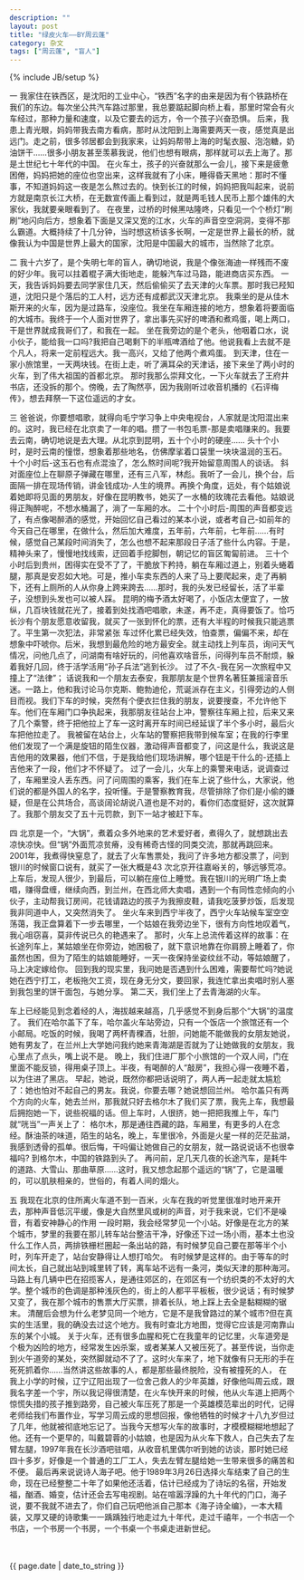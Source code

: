 ```yaml
---
description: ""
layout: post
title: "绿皮火车——BY周云蓬"
category: 杂文
tags: ["周云蓬", "盲人"]
---
```

{% include JB/setup %}

一
我家住在铁西区，是沈阳的工业中心，“铁西”名字的由来是因为有个铁路桥在我们的东边。每次坐公共汽车路过那里，我总要踮起脚向桥上看，那里时常会有火车经过，那种力量和速度，以及它要去的远方，令一个孩子兴奋恐惧。 
后来，我患上青光眼，妈妈带我去南方看病，那时从沈阳到上海需要两天一夜，感觉真是出远门。走之前，很多邻居都会到我家来，让妈妈帮带上海的时髦衣服、泡泡糖，奶油饼干……很多小朋友甚至羡慕我说，他们也想有眼病，那样就可以去上海了。那是土世纪七十年代的中国。 
在火车土，孩子的兴奋就那么一会儿，接下来是疲惫困倦，妈妈把她的座位也空出来，这样我就有了小床，睡得昏天黑地：那时不懂事，不知道妈妈这一夜是怎么熬过去的。快到长江的时候，妈妈把我叫起来，说前方就是南京长江大桥，在无数宣传画上看到过，就是两毛钱人民币上那个雄伟的大家伙，我就要亲眼看到了。 
在夜里，过桥的时候黑咕隆咚，只看见一个个桥灯“刷刷”地闪向后方，想象着下面是又深又宽的江水，火车的声音空空洞洞，变得不那么霸道。大概持续了十几分钟，当时想这桥该多长啊，一定是世界上最长的桥，就像我认为中国是世界上最大的国家，沈阳是中国最大的城市，当然除了北京。 

二 
我十六岁了，是个失明七年的盲人，确切地说，我是个像张海迪一样残而不废的好少年。我可以拄着棍子满大街地走，能躲汽车过马路，能进商店买东西。 
一天，我告诉妈妈要去同学家住几天，然后偷偷买了去天津的火车票。那时我已羟知道，沈阳只是个落后的工人村，远方还有成都武汉天津北京。 
我乘坐的是从佳木斯开来的火车，因为是过路车，没座位。我坐在车厢连接的地方，想象着将要面临的大城市。我终于一个人面对世界了，拿出事先买好的啤酒和煮鸡蛋，喝上两口，干是世界就成我哥们了，和我在一起。 
坐在我旁边的是个老头，他咽着口水，说小伙子，能给我一口吗?我把自己喝剩下的半瓶啤酒给了他。他说我看上去就不是个凡人，将来一定前程远大。我一高兴，又给了他两个煮鸡蛋。 
到天津，住在一家小旅馆里，一天两块钱。在街上走，听了满耳朵的天津话，接下来坐了两小时的火车，到了伟大祖国的首都北京。 
那时我那么崇拜文化，一下火车就去了王府井书店，还没拆的那个。傍晚，去了陶然亭，因为我刚听过收音机播的《石评梅传》，想去拜祭一下这位遥远的才女。 

三 
爸爸说，你要想唱歌，就得向毛宁学习争上中央电视台，人家就是沈阳混出来的。这时，我已经在北京卖了一年的唱。攒了一书包毛票-那是卖唱赚来的。我要去云南，确切地说是去大理。从北京到昆明，五十个小时的硬座…… 
头十个小时，是时云南的憧憬，想象着那些地名，仿佛摩挲着口袋里一块块温润的玉石。 
十个小时后-这玉石也有点混浊了，怎么熬时间呢?我开始留意周围人的谈话。 
斜对面座位上在聊原子弹藏在哪里，还有三八军，林彪。我听了一会儿，换个台，后面隔一排在现场传销，讲金钱成功-人生的境界。再换个角度，远处，有个姑娘说着她即将见面的男朋友，好像在昆明教书，她买了一水桶的玫瑰花去看他。姑娘说得正陶醉呢，不想水桶漏了，淌了一车厢的水。 
二十个小时后-周围的声音都变远了，有点像喝醉酒的感觉，开始回忆自己看过的某本小说，或者考自己-如前年的今天自己在哪里，在做什么，然后加大难度，五年前，六年前，七年前……有时候，感觉自己某段时间消失了，怎么也想不起来那段日子活了些什么内容。于是，精神头来了，慢慢地找线索，迂回着手挖脚刨，朝记忆的盲区匍匐前进。 
三十个小时后到贵州，困得实在受不了了，干脆放下矜持，躺在车厢过道上，别着头蜷着腿，那真是安忍如大地。可是，推小车卖东西的人来了马上要爬起来，走了再躺下，还有上厕所的人从你身上跨来跨去……那时，我的头发已经留长，活了半辈子，没想到头发也可以被人踩。 
昆明的梅予酒太好喝了，小饭店太便宜了，一放纵，几百块钱就花光了，接着到处找酒吧唱歌，未遂，再不走，真得要饭了。恰巧长沙有个朋友愿意收留我，就买了一张到怀化的票，还有大半程的时候我只能逃票了。平生第一次犯法，非常紧张 
车过怀化累已经失效，怕查票，偏偏不来，却在想象中吓唬你。后米，我想到最危险的地方最安全。就主动找上列车员，询问天气情况，问他几点了，问湖南有啥好玩的，问他喜欢啥音乐，问得列车员不耐烦，躲着我好几回，终于活学活用“孙子兵法”逃到长沙。 
过了不久-我在另一次旅程中又撞上了“法律”； 
话说我和一个朋友去泰安，我那朋友是个世界名著狂兼摇滚音乐迷。一路上，他和我讨论马尔克斯、鲍勃迪伦，荒诞派存在主义，引得旁边的人侧目而视。我们下车的时候，突然有个便衣拦住我的朋友，说要搜查，不允许他下车。他们在车厢门口争执起来，我那朋友往站台上冲，警察往车厢上拉，后来又来了几个乘警，终于把他拉上了车一这时离开车时间已经延误了半个多小时，最后火车把他拉走了。 
我被留在站台上，火车站的警察把我带到候车室；在我的行李里他们发现了一个满是旋钮的陌生仪器，激动得声音都变了，问这是什么，我说这是吉他用的效果器，他们不信，于是我给他们现场讲解，哪个钮是干什么的-还插上吉他来了一段，他们才不怀疑了。 
过了一会儿，火车上的乘警来电话，说调查过了，车厢里没人丢东西。问了问周围的乘客，我们在车上说了些什么，大家说，他们说的都是外国人的名字，投听懂。于是警察教育我，尽管排除了你们是小偷的嫌疑，但是在公共场合，高谈阔论胡说八道也是不对的，看你们态度挺好，这次就算了。我那个朋友交了五十元罚款，到下一站才被赶下车。 

四 
北京是一个，“大锅”，煮着众多外地来的艺术爱好者，煮得久了，就想跳出去凉快凉快。但“锅”外面荒凉贫瘠，没有稀奇古怪的同类交流，那就再跳回来。 
2001年，我煮得快窒息了，就去了火车售票处，我问了许多地方都没票了，问到银川的时候窗口说有，就买了一张大概是43 次北京开往嘉峪关的，够远够荒凉。上车后，发现人很少，到最后，可以躺在座位上睡觉。我在银川的光明广场上卖唱，赚得盘缠，继续向西，到兰州，在西北师大卖唱，遇到一个有同性恋倾向的小伙子，主动帮我订房间，花钱请路边的孩子为我擦皮鞋，请我吃菠萝炒饭，后发现我非同道中人，又突然消失了。 
坐火车来到西宁半夜了，西宁火车站候车室空空荡蔼，我正盘算着下一步去哪里，一个姑娘在我旁边坐下，很有方向性地叹着气，我心咀窃喜，莫非传说已久的艳遇来了。 
那时，火车上总流传着这样的故事：在长途列车上，某姑娘坐在你旁边，她困极了，就下意识地靠在你肩膀上睡着了，你虽然也困，但为了陌生的姑娘能睡好，一天一夜保持坐姿纹丝不动，等姑娘醒了，马上决定嫁给你。 
回到我的现实里，我问她是否遇到什么困难，需要帮忙吗?她说她在西宁打工，老板拖欠工资，现在身无分文，要回家，我连忙拿出卖唱时别人塞到我包里的饼干面包，与她分享。 
第二天，我们坐上了去青海湖的火车。 

车上已经能见到念着经的人，海拔越来越高，几乎感觉不到身后那个“大锅”的温度了。 
我们在哈尔盖下了车，哈尔盖火车站旁边，只有一个饭店一个旅馆还有一个小邮局。吃饭的时候，我喝了两杯青稞酒，壮胆，问她能不能做我的女朋友她说，她有男友了，在兰州上大学她问我约她来青海湖是否就为了让她做我的女朋友，我心里点了点头，嘴上说不是。 
晚上，我们住进厂那个小旅馆的一个双人间，门在里面不能反锁，得用桌子顶上。半夜，有喝醉的人“敲房”，我担心得一夜睡不着，以为住进了黑店。 
早起，她说，既然你都把话说明了，两人再一起走就太尴尬了：她也怕对不起自己的男友。我说，你要去哪？她说想回兰州。 
哈尔盖只有两个方向的火车，她去兰州，那我就只好去格尔木了我们买了票，我先上车，我想最后拥抱她一下，说些祝福的话。但上车时，人很挤，她一把把我推上午，车门就“咣当”一声关上了： 
格尔木，那是通往西藏的路，车厢里，有更多的人在念经。酥油茶的味道，陌生的站名，晚上，车里很冷，外面是火星一样的茫茫盐湖，我感到透骨的孤单。很后悔，干吗偏让她做自己的女朋友，就一路说说话不也很幸福吗? 
到格尔木，中国的铁路到头了。 
再问前，足几天几夜的长途汽车，是耗牛的道路、大雪山、那曲草原……这时，我又想念起那个遥远的“锅”了，它是温暖的，可以肌肤相亲的，世俗的，有着人间的烟火。 

五 
我现在北京的住所离火车道不到一百米，火车在我的听觉里很准时地开来开去，那种声音低沉平缓，像是大自然里风或树的声音，对于我来说，它们不是噪音，有着安神静心的作用 
一段时期，我会经常梦见一个小站。好像是在北方的某个城市，梦里的我要在那儿转车站台整洁干净，好像还下过一场小雨，基本土也没什么工作人员，两排铁栅栏圈起一条出站的路，有时候梦见自己要在那等半个小时，列车开走了，站台安静得让人想打哈欠。 
有时候梦是这样的。由于等车的时间太长，自己就出站到城里转了转，离车站不远有一条河，类似天津的那种海河。马路上有几辆中巴在招揽客人，是通往郊区的，在郊区有一个纺织类的不太好的大学。整个城市的色调是那种浅灰色的，街上的人都平平板板，很少说话；有时候梦又变了，我在那个城市的售票大厅买票，排着长队，地上踩上去全是黏糊糊的锯末。 
清醒后会想为什么老梦见同一个地方，它是不是我曾路过的某个城市?但在真实的生活里，我的确没去过这个地方。我有时查北方地图，觉得它应该是河南靠山东的某个小城。 
关于火车，还有很多血腥和死亡在我童年的记忆里，火车道旁是个极为凶险的地方，经常发生凶杀案，或者某某人又被压死了。甚至传说，当你走到火午道旁的某处，突然脚就动不了了。这时火车来了，地下就像有只无形的手在死死抓着你……当然讲这些故事的人，都是那些最终脱险，没有被撞死的人， 
在我上小学的时候，辽宁辽阳出现了一位舍己救人的少年英雄，好像他叫周云成，跟我名字差一个宇，所以我记得很清楚，在火车快开来的时候，他从火车道上把两个惊慌失措的孩子推到路旁，自己被火车压死了那是一个英雄模范辈出的时代，记得老师给我们布置作业，写学习周云成的思想回报，像他牺牲的时候才十八九岁但过了几年，他就被彻底地忘记了。当我今天想写火车的故事时，才模模糊糊地想起了他。还有一个更早的，叫戴碧蓉的小姑娘，也是因为从火车下救人，白己失去了左臂左腿，1997年我在长沙酒吧驻唱，从收音机里偶尔听到她的访谈，那时她已经四十多岁，好像是一个普通的工厂工人，失去左臂左腿给她一生带来很多的痛苦和不便。 
最后再来说说诗人海子吧。他于1989年3月26日选择火车结束了自己的生命，现在已经整整二十年了如果他还活着，估计已经成为了诗坛的名宿，开始发福，酗酒、婚变，估计还会去写电视剧。站在喧嚣浮躁的九十年代的门口，海子说，要不我就不进去了，你们自己玩吧他派自己那本《海子诗全编》，一本大精装，又厚又硬的诗歌集一一踽踽独行地走过九十年代，走过千禧年，一个书店一个书店，一个书房一个书房，一个书桌一个书桌走进新世纪。

　　<p>{{ page.date | date_to_string }}</p>
